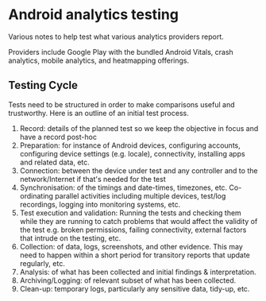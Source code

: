 # Android analytics testing
Various notes to help test what various analytics providers report.

Providers include Google Play with the bundled Android Vitals, crash analytics, mobile analytics, and heatmapping offerings.

## Testing Cycle
Tests need to be structured in order to make comparisons useful and trustworthy. Here is an outline of an initial test process.

1. Record: details of the planned test so we keep the objective in focus and have a record post-hoc
2. Preparation: for instance of Android devices, configuring accounts, configuring device settings (e.g. locale), connectivity, installing apps and related data, etc.
3. Connection: between the device under test and any controller and to the network/Internet if that's needed for the test
4. Synchronisation: of the timings and date-times, timezones, etc. Co-ordinating parallel activities including multiple devices, test/log recordings, logging into monitoring systems, etc.
5. Test execution and validation: Running the tests and checking them while they are running to catch problems that would affect the validity of the test e.g. broken permissions, failing connectivity, external factors that intrude on the testing, etc.
6. Collection: of data, logs, screenshots, and other evidence. This may need to happen within a short period for transitory reports that update regularly, etc.
7. Analysis: of what has been collected and initial findings & interpretation.
8. Archiving/Logging: of relevant subset of what has been collected.
9. Clean-up: temporary logs, particularly any sensitive data, tidy-up, etc.
